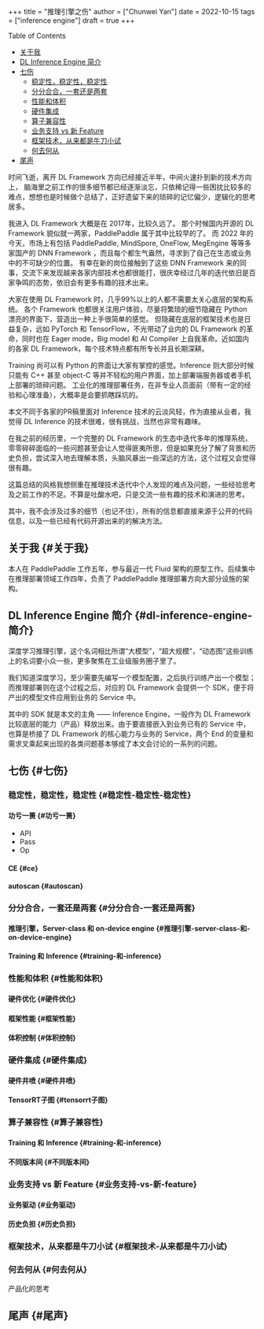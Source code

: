 +++
title = "推理引擎之伤"
author = ["Chunwei Yan"]
date = 2022-10-15
tags = ["inference engine"]
draft = true
+++

<div class="ox-hugo-toc toc">

<div class="heading">Table of Contents</div>

- [关于我](#关于我)
- [DL Inference Engine 简介](#dl-inference-engine-简介)
- [七伤](#七伤)
    - [稳定性，稳定性，稳定性](#稳定性-稳定性-稳定性)
    - [分分合合，一套还是两套](#分分合合-一套还是两套)
    - [性能和体积](#性能和体积)
    - [硬件集成](#硬件集成)
    - [算子兼容性](#算子兼容性)
    - [业务支持 vs 新 Feature](#业务支持-vs-新-feature)
    - [框架技术，从来都是牛刀小试](#框架技术-从来都是牛刀小试)
    - [何去何从](#何去何从)
- [尾声](#尾声)

</div>
<!--endtoc-->

时间飞逝，离开 DL Framework 方向已经接近半年，中间火速扑到新的技术方向上， 脑海里之前工作的很多细节都已经逐渐淡忘，只依稀记得一些困扰比较多的难点，想想也是时候做个总结了，正好遗留下来的琐碎的记忆偏少，逻辑化的思考居多。

我进入 DL Framework 大概是在 2017年，比较久远了。 那个时候国内开源的 DL Framework 貌似就一两家，PaddlePaddle 属于其中比较早的了。
而 2022 年的今天，市场上有包括 PaddlePaddle, MindSpore, OneFlow, MegEngine 等等多家国产的 DNN Framework ，而且每个都生气盎然，寻求到了自己在生态或业务中的不可缺少的位置。
有幸在新的岗位接触到了这些 DNN Framework 来的同事，交流下来发现越来各家内部技术也都很能打，很庆幸经过几年的迭代依旧是百家争鸣的态势，依旧会有更多有趣的技术出来。

大家在使用 DL Framework 时，几乎99%以上的人都不需要太关心底层的架构系统。
各个 Framework 也都很关注用户体验，尽量将繁琐的细节隐藏在 Python 漂亮的界面下，营造出一种上手很简单的感觉。
但隐藏在底层的框架技术也是日益复杂，远如 PyTorch 和 TensorFlow，不光带动了业内的 DL Framework 的革命，同时也在 Eager mode，Big model 和 AI Compiler 上自我革命。近如国内的各家 DL Framework，每个技术特点都有所专长并且长期深耕。

Training 尚可以有 Python 的界面让大家有掌控的感觉。Inference 则大部分时候只能有 C++ 甚至 object-C 等并不轻松的用户界面，加上部署端服务器或者手机上部署的琐碎问题。
工业化的推理部署任务，在非专业人员面前（带有一定的经验和心理准备），大概率是会要抓瞎踩坑的。

本文不同于各家的PR稿里面对 Inference 技术的云淡风轻，作为直接从业者，我觉得 DL Inference 的技术很难，很有挑战，当然也非常有趣味。

在我之前的经历里，一个完整的 DL Framework 的生态中迭代多年的推理系统，零零碎碎面临的一些问题甚至会让人觉得匪夷所思，但是如果充分了解了背景和历史负担，尝试深入地去理解本质，头脑风暴出一些深远的方法，这个过程又会觉得很有趣。

这篇总结的风格我想侧重在推理技术迭代中个人发现的难点及问题，一些经验思考及之前工作的不足。不算是吐酸水吧，只是交流一些有趣的技术和演进的思考。

其中，我不会涉及过多的细节（也记不住），所有的信息都直接来源于公开的代码信息，以及一些已经有代码开源出来的的解决方法。


## 关于我 {#关于我}

本人在 PaddlePaddle 工作五年，参与最近一代 Fluid 架构的原型工作。后续集中在推理部署领域工作四年，负责了 PaddlePaddle 推理部署方向大部分设施的架构。


## DL Inference Engine 简介 {#dl-inference-engine-简介}

深度学习推理引擎，这个名词相比所谓“大模型”，“超大规模”，“动态图”这些训练上的名词要小众一些，更多聚焦在工业级服务圈子里了。

我们知道深度学习，至少需要先编写一个模型配置，之后执行训练产出一个模型；而推理部署则在这个过程之后，对应的 DL Framework 会提供一个 SDK，便于将产出的模型文件应用到业务的 Service 中。

其中的 SDK 就是本文的主角 —— Inference Engine，一般作为 DL Framework 比较底层的能力（产品）释放出来。由于要直接嵌入到业务已有的 Service 中，也算是桥接了 DL Framework 的核心能力与业务的 Service，两个 End 的变量和需求叉乘起来出现的各类问题基本够成了本文会讨论的一系列的问题。


## 七伤 {#七伤}


### 稳定性，稳定性，稳定性 {#稳定性-稳定性-稳定性}


#### 功亏一篑 {#功亏一篑}

-   API
-   Pass
-   Op


#### CE {#ce}


#### autoscan {#autoscan}


### 分分合合，一套还是两套 {#分分合合-一套还是两套}


#### 推理引擎，Server-class 和 on-device engine {#推理引擎-server-class-和-on-device-engine}


#### Training 和 Inference {#training-和-inference}


### 性能和体积 {#性能和体积}


#### 硬件优化 {#硬件优化}


#### 框架性能 {#框架性能}


#### 体积控制 {#体积控制}


### 硬件集成 {#硬件集成}


#### 硬件井喷 {#硬件井喷}


#### TensorRT子图 {#tensorrt子图}


### 算子兼容性 {#算子兼容性}


#### Training 和 Inference {#training-和-inference}


#### 不同版本间 {#不同版本间}


### 业务支持 vs 新 Feature {#业务支持-vs-新-feature}


#### 业务驱动 {#业务驱动}


#### 历史负担 {#历史负担}


### 框架技术，从来都是牛刀小试 {#框架技术-从来都是牛刀小试}


### 何去何从 {#何去何从}

产品化的思考


## 尾声 {#尾声}
